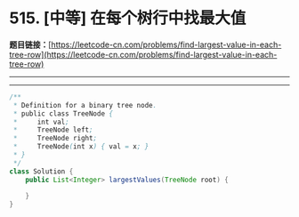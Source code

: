 # 515. [中等] 在每个树行中找最大值

**题目链接：**[https://leetcode-cn.com/problems/find-largest-value-in-each-tree-row](https://leetcode-cn.com/problems/find-largest-value-in-each-tree-row)

---

<Cards card="leetcode_515_find-largest-value-in-each-tree-row"></Cards>

---

```java
/**
 * Definition for a binary tree node.
 * public class TreeNode {
 *     int val;
 *     TreeNode left;
 *     TreeNode right;
 *     TreeNode(int x) { val = x; }
 * }
 */
class Solution {
    public List<Integer> largestValues(TreeNode root) {
        
    }
}
```